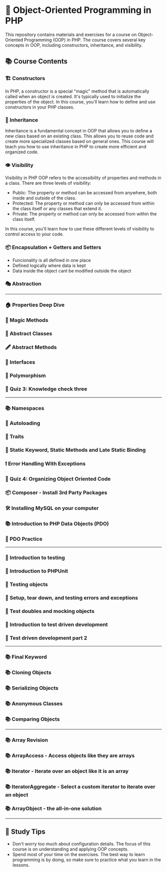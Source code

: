 # 📘 Object-Oriented Programming in PHP

This repository contains materials and exercises for a course on Object-Oriented Programming (OOP) in PHP. The course covers several key concepts in OOP, including constructors, inheritance, and visibility.

## 📚 Course Contents

### 🏗️ Constructors

In PHP, a constructor is a special "magic" method that is automatically called when an object is created. It's typically used to initialize the properties of the object. In this course, you'll learn how to define and use constructors in your PHP classes.

### 🎁 Inheritance

Inheritance is a fundamental concept in OOP that allows you to define a new class based on an existing class. This allows you to reuse code and create more specialized classes based on general ones. This course will teach you how to use inheritance in PHP to create more efficient and organized code.

### 👁️ Visibility

Visibility in PHP OOP refers to the accessibility of properties and methods in a class. There are three levels of visibility:

- Public: The property or method can be accessed from anywhere, both inside and outside of the class.
- Protected: The property or method can only be accessed from within the class itself or any classes that extend it.
- Private: The property or method can only be accessed from within the class itself.

In this course, you'll learn how to use these different levels of visibility to control access to your code.

### 📦 Encapsulation + Getters and Setters

 - Funcionality is all defined in one place
 - Defined logically where data is kept
 - Data inside the object cant be modified outside the object

### 🎭 Abstraction


---

### 🏠 Properties Deep Dive

### 🎩 Magic Methods

### 📜 Abstract Classes

### 🖋️ Abstract Methods

### 🤝 Interfaces

### 🔄 Polymorphism

### 📝 Quiz 3: Knowledge check three

---

### 📚 Namespaces

### 🔄 Autoloading

### 🧩 Traits

### 📌 Static Keyword, Static Methods and Late Static Binding

### ❗ Error Handling With Exceptions

### 📝 Quiz 4: Organizing Object Oriented Code

### 📦 Composer - Install 3rd Party Packages

### 🛠️ Installing MySQL on your computer

### 📚 Introduction to PHP Data Objects (PDO)

### 🎯 PDO Practice


---

### 🧪 Introduction to testing

### 🧪 Introduction to PHPUnit

### 🧪 Testing objects

### 🧪 Setup, tear down, and testing errors and exceptions

### 🧪 Test doubles and mocking objects

### 🧪 Introduction to test driven development

### 🧪 Test driven development part 2


---

### 📚 Final Keyword

### 📚 Cloning Objects

### 📚 Serializing Objects

### 📚 Anonymous Classes

### 📚 Comparing Objects


---

### 📚 Array Revision

### 📚 ArrayAccess - Access objects like they are arrays

### 📚 Iterator - Iterate over an object like it is an array

### 📚 IteratorAggregate - Select a custom iterator to iterate over an object

### 📚 ArrayObject - the all-in-one solution

---

## 📝 Study Tips

- Don't worry too much about configuration details. The focus of this course is on understanding and applying OOP concepts.
- Spend most of your time on the exercises. The best way to learn programming is by doing, so make sure to practice what you learn in the lessons.
